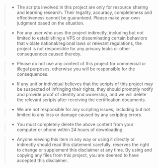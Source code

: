 > + The scripts involved in this project are only for resource sharing and learning research. Their legality, accuracy, completeness and effectiveness cannot be guaranteed. Please make your own judgment based on the situation.

> + For any user who uses the project indirectly, including but not limited to establishing a VPS or disseminating certain behaviors that violate national/regional laws or relevant regulations, the project is not responsible for any privacy leaks or other consequences caused thereby.

> + Please do not use any content of this project for commercial or illegal purposes, otherwise you will be responsible for the consequences.

> + If any unit or individual believes that the scripts of this project may be suspected of infringing their rights, they should promptly notify and provide proof of identity and ownership, and we will delete the relevant scripts after receiving the certification documents.

> + We are not responsible for any scripting issues, including but not limited to any loss or damage caused by any scripting errors.

> + You must completely delete the above content from your computer or phone within 24 hours of downloading.

> + Anyone viewing this item in any way or using it directly or indirectly should read this statement carefully. reserves the right to change or supplement this disclaimer at any time. By using and copying any files from this project, you are deemed to have accepted this disclaimer.
